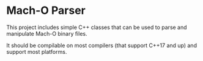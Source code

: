 # Mach-O Parser
This project includes simple C++ classes that can be used to parse and manipulate Mach-O binary files.

It should be compilable on most compilers (that support C++17 and up) and support most platforms.